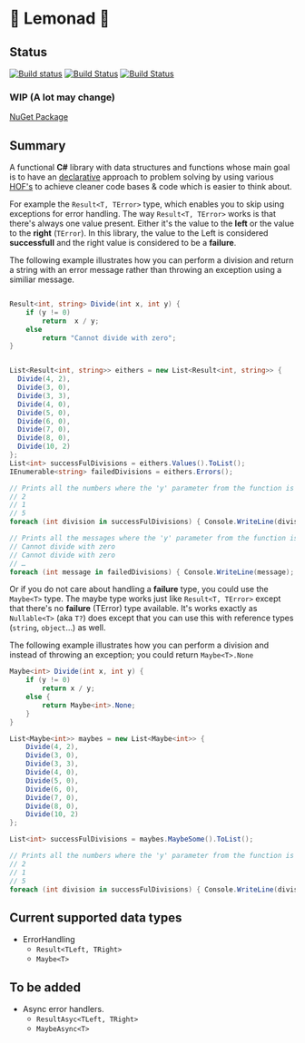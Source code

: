 # 🍋 Lemonad 🍋

## Status
[![Build status](https://ci.appveyor.com/api/projects/status/y57renjt90pk5huy/branch/master?svg=true)](https://ci.appveyor.com/project/inputfalken/lemonad/branch/master)
[![Build Status](https://travis-ci.org/inputfalken/Lemonad.svg?branch=master)](https://travis-ci.org/inputfalken/Lemonad)
[![Build Status](https://lemonad-ci.visualstudio.com/_apis/public/build/definitions/99c63ac5-7b1f-436d-b755-fbfa106c1853/2/badge)](https://lemonad-ci.visualstudio.com/Lemonad/_build/index?definitionId=2)

### WIP (A lot may change)

[NuGet Package](https://www.nuget.org/packages/Lemonad.ErrorHandling/)

## Summary

A functional **C#** library with data structures and functions whose main goal
is to have an [declarative](https://en.wikipedia.org/wiki/Declarative_programming)
approach to problem solving by using various
[HOF's](https://en.wikipedia.org/wiki/Higher-order_function#C#)
to achieve cleaner code bases & code which is easier to think about.

For example the `Result<T, TError>` type,
which enables you to skip using exceptions for error handling.
The way `Result<T, TError>` works is that there's
always one value present. Either it's the
value to the **left** or the value to the **right** (`TError`).
In this library, the value to the Left is considered **successfull**
and the right value is considered to be a **failure**.

The following example illustrates how you can perform a division
and return a string with an error message rather
than throwing an exception using a similiar message.

```csharp

Result<int, string> Divide(int x, int y) {
    if (y != 0)
        return  x / y;
    else
        return "Cannot divide with zero";
}


List<Result<int, string>> eithers = new List<Result<int, string>> {
  Divide(4, 2),
  Divide(3, 0),
  Divide(3, 3),
  Divide(4, 0),
  Divide(5, 0),
  Divide(6, 0),
  Divide(7, 0),
  Divide(8, 0),
  Divide(10, 2)
};
List<int> successFulDivisions = eithers.Values().ToList();
IEnumerable<string> failedDivisions = eithers.Errors();

// Prints all the numbers where the 'y' parameter from the function is not 0.
// 2
// 1
// 5
foreach (int division in successFulDivisions) { Console.WriteLine(division); }

// Prints all the messages where the 'y' parameter from the function is 0.
// Cannot divide with zero
// Cannot divide with zero
// …
foreach (int message in failedDivisions) { Console.WriteLine(message); }


```

Or if you do not care about handling a **failure** type,
you could use the `Maybe<T>` type. The maybe type works
just like `Result<T, TError>` except that there's
no **failure** (TError) type available.
It's works exactly as `Nullable<T>` (aka `T?`)
does except that you can use this with reference
types (`string`, `object`…) as well.

The following example illustrates how you can perform a division
and instead of throwing an exception; you could return `Maybe<T>.None`

``` csharp
Maybe<int> Divide(int x, int y) {
    if (y != 0)
        return x / y;
    else {
        return Maybe<int>.None;
    }
}

List<Maybe<int>> maybes = new List<Maybe<int>> {
    Divide(4, 2),
    Divide(3, 0),
    Divide(3, 3),
    Divide(4, 0),
    Divide(5, 0),
    Divide(6, 0),
    Divide(7, 0),
    Divide(8, 0),
    Divide(10, 2)
};

List<int> successFulDivisions = maybes.MaybeSome().ToList();

// Prints all the numbers where the 'y' parameter from the function is not 0.
// 2
// 1
// 5
foreach (int division in successFulDivisions) { Console.WriteLine(division); }


```

## Current supported data types

* ErrorHandling
  * `Result<TLeft, TRight>`
  * `Maybe<T>`

## To be added

* Async error handlers.
  * `ResultAsyc<TLeft, TRight>`
  * `MaybeAsync<T>`

